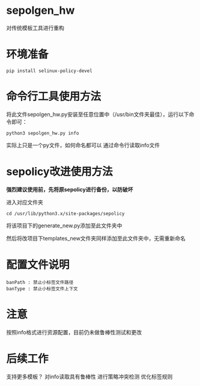 # sepolgen_hw
对传统模板工具进行重构

# 环境准备
```
pip install selinux-policy-devel
```

# 命令行工具使用方法
将此文件sepolgen_hw.py安装至任意位置中（/usr/bin文件夹最佳），运行以下命令即可：
```
python3 sepolgen_hw.py info
```
实际上只是一个py文件，如何命名都可以
通过命令行读取info文件

# sepolicy改进使用方法

**强烈建议使用前，先将原sepolicy进行备份，以防破坏**

进入对应文件夹
```
cd /usr/lib/python3.x/site-packages/sepolicy
```
将该项目下的generate_new.py添加至此文件夹中

然后将改项目下templates_new文件夹同样添加至此文件夹中，无需重新命名

# 配置文件说明

```
banPath : 禁止小标签文件路径
banType : 禁止小标签文件上下文
```

# 注意
按照info格式进行资源配置，目前仍未做鲁棒性测试和更改

# 后续工作
支持更多模板？
对info读取具有鲁棒性
进行策略冲突检测
优化标签规则